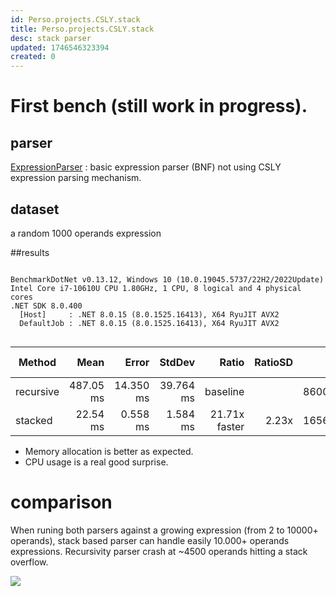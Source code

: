 ```yaml
---
id: Perso.projects.CSLY.stack
title: Perso.projects.CSLY.stack
desc: stack parser
updated: 1746546323394
created: 0
---
```

# First bench (still work in progress).

## parser

[ExpressionParser](https://github.com/b3b00/csly/blob/experiment/stask-based-parser/src/samples/expressionParser/ExpressionParser.cs) : basic expression parser (BNF) not using CSLY expression parsing mechanism.

## dataset

a random 1000 operands expression 

##results
```

BenchmarkDotNet v0.13.12, Windows 10 (10.0.19045.5737/22H2/2022Update)
Intel Core i7-10610U CPU 1.80GHz, 1 CPU, 8 logical and 4 physical cores
.NET SDK 8.0.400
  [Host]     : .NET 8.0.15 (8.0.1525.16413), X64 RyuJIT AVX2
  DefaultJob : .NET 8.0.15 (8.0.1525.16413), X64 RyuJIT AVX2


```
| Method    | Mean      | Error     | StdDev    | Ratio         | RatioSD | Gen0       | Gen1       | Gen2       | Allocated | Alloc Ratio |
|---------- |----------:|----------:|----------:|--------------:|--------:|-----------:|-----------:|-----------:|----------:|------------:|
| recursive | 487.05 ms | 14.350 ms | 39.764 ms |      baseline |         | 86000.0000 | 34000.0000 | 20000.0000 | 461.95 MB |             |
| stacked   |  22.54 ms |  0.558 ms |  1.584 ms | 21.71x faster |   2.23x | 16562.5000 |   625.0000 |   156.2500 |  67.72 MB |  6.82x less |


 - Memory allocation is better as expected.
 - CPU usage is a real good surprise.



# comparison
When runing both parsers against a growing expression (from 2 to 10000+ operands), stack based parser can handle easily 10.000+ operands expressions. Recursivity parser crash at ~4500 operands hitting a stack overflow.



![](/assets/images/2025-05-05-18-45-20.png)


